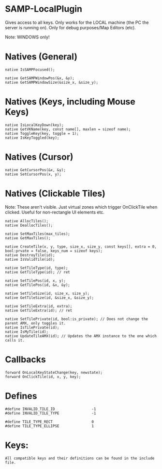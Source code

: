 # SAMP-LocalPlugin
Gives access to all keys. Only works for the LOCAL machine (the PC the server is running on). Only for debug purposes/Map Editors (etc).

Note: WINDOWS only!

# Natives (General)

```
native IsSAMPFocused();

native GetSAMPWindowPos(&x, &y);
native GetSAMPWindowSize(&size_x, &size_y);
```

# Natives (Keys, including Mouse Keys)

```
native IsLocalKeyDown(key);
native GetVKName(key, const name[], maxlen = sizeof name);
native ToggleKey(key, toggle = 1);
native IsKeyToggled(key);
```

# Natives (Cursor)

```
native GetCursorPos(&x, &y);
native SetCursorPos(x, y);
```

# Natives (Clickable Tiles)
Note: These aren't visible. Just virtual zones which trigger OnClickTile when clicked.
Useful for non-rectangle UI elements etc.

```
native AllocTiles();
native DeallocTiles();

native SetMaxTiles(max_tiles);
native GetMaxTiles();

native CreateTile(x, y, type, size_x, size_y, const keys[], extra = 0, bool:prvate = false, keys_num = sizeof keys);
native DestroyTile(id);
native IsValidTile(id);

native SetTileType(id, type);
native GetTileType(id); // ret

native SetTilePos(id, x, y);
native GetTilePos(id, &x, &y);

native SetTileSize(id, size_x, size_y);
native GetTileSize(id, &size_x, &size_y);

native SetTileExtra(id, extra);
native GetTileExtra(id); // ret

native SetTilePrivate(id, bool:is_private); // Does not change the parent AMX, only toggles it.
native IsTilePrivate(id);
native IsMyTile(id);
native UpdateTileAMX(id); // Updates the AMX instance to the one which calls it.
```

# Callbacks

```
forward OnLocalKeyStateChange(key, newstate);
forward OnClickTile(id, x, y, key);
```

# Defines

```
#define INVALID_TILE_ID					-1
#define INVALID_TILE_TYPE				-1

#define TILE_TYPE_RECT					0
#define TILE_TYPE_ELLIPSE				1
```

# Keys:

	All compatible keys and their definitions can be found in the include file.
